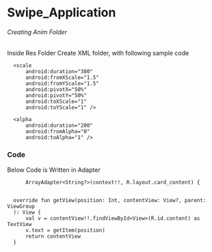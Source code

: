 # Swipe_Application

###### Creating Anim Folder
Inside Res Folder Create XML folder, with following sample code
  ```
    <scale
        android:duration="300"
        android:fromXScale="1.5"
        android:fromYScale="1.5"
        android:pivotX="50%"
        android:pivotY="50%"
        android:toXScale="1"
        android:toYScale="1" />

    <alpha
        android:duration="200"
        android:fromAlpha="0"
        android:toAlpha="1" />
  ```
  ### Code
  Below Code is Written in Adapter
  ```
        ArrayAdapter<String?>(context!!, R.layout.card_content) {


    override fun getView(position: Int, contentView: View?, parent: ViewGroup
    ): View {
        val v = contentView!!.findViewById<View>(R.id.content) as TextView
        v.text = getItem(position)
        return contentView
    }
   ```
